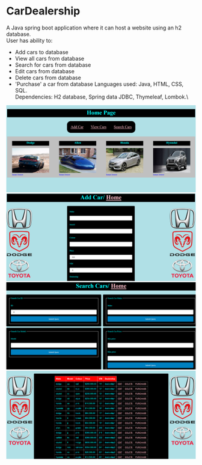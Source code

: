 # CarDealership
A Java spring boot application where it can host a website using an h2 database.\
User has ability to:
- Add cars to database
- View all cars from database
- Search for cars from database
- Edit cars from database
- Delete cars from database
- 'Purchase' a car from database
Languages used: Java, HTML, CSS, SQL.\
Dependencies: H2 database, Spring data JDBC, Thymeleaf, Lombok.\

![Main Page](readImg/MainPage.PNG)
![Add](readImg/AddCar.PNG)
![Search](readImg/SearchCar.PNG)
![View](readImg/Table.PNG)

